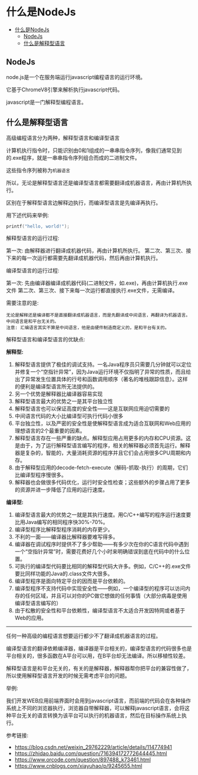 # 什么是NodeJs

- [什么是NodeJs](#什么是nodejs)
  - [NodeJs](#nodejs)
  - [什么是解释型语言](#什么是解释型语言)

## NodeJs

node.js是一个在服务端运行javascript编程语言的运行环境。

它基于ChromeV8引擎来解析执行javascript代码。

javascript是一门解释型编程语言。

## 什么是解释型语言

高级编程语言分为两种，解释型语言和编译型语言

计算机执行指令时，只能识别由0和1组成的一串串指令序列，像我们通常见到的.exe程序，就是一串串指令序列组合而成的二进制文件。

这些指令序列被称为`机器语言`

所以，无论是解释型语言还是编译型语言都需要翻译成机器语言，再由计算机所执行。

区别在于解释型语言边解释边执行，而编译型语言是先编译再执行。

用下述代码来举例:

```c++
printf("hello, world!");
```

解释型语言的运行过程:

第一次: 由解释器进行翻译成机器代码，再由计算机所执行。
第二次、第三次、接下来的每一次运行都需要先翻译成机器代码，然后再由计算机执行。

编译型语言的运行过程:

第一次: 先由编译器编译成机器代码(二进制文件，如.exe)，再由计算机执行.exe文件
第二次、第三次、接下来每一次运行都直接执行.exe文件，无需编译。

需要注意的是: 

    无论是解释还是编译都不是直接翻译成机器语言，而是先翻译成中间语言，再翻译为机器语言。
    中间语言是和平台无关的。
    注意: 汇编语言其实不算是中间语言，他是由硬件制造商定义的，是和平台有关的。

解释型语言和编译型语言的优缺点:

**解释型:**

1. 解释型语言提供了极佳的调试支持。一名Java程序员只需要几分钟就可以定位并修复一个“空指针异常”，因为Java运行环境不仅指明了异常的性质，而且给出了异常发生位置具体的行号和函数调用顺序（著名的堆栈跟踪信息）。这样的便利是编译型语言所无法提供的。
2. 另一个优势是解释器比编译器容易实现
3. 解释型语言最大的优势之一是其平台独立性
4. 解释型语言也可以保证高度的安全性——这是互联网应用迫切需要的
5. 中间语言代码的大小比编译型可执行代码小很多
6. 平台独立性，以及严密的安全性是使解释型语言成为适合互联网和Web应用的理想语言的2个最重要的因素。
7. 解释型语言存在一些严重的缺点。解释型应用占用更多的内存和CPU资源。这是由于，为了运行解释型语言编写的程序，相关的解释器必须首先运行。解释器是复杂的，智能的，大量消耗资源的程序并且它们会占用很多CPU周期和内存。
8. 由于解释型应用的decode-fetch-execute（解码-抓取-执行）的周期，它们比编译型程序慢很多。
9. 解释器也会做很多代码优化，运行时安全性检查；这些额外的步骤占用了更多的资源并进一步降低了应用的运行速度。

**编译型:**

1. 编译型语言最大的优势之一就是其执行速度。用C/C++编写的程序运行速度要比用Java编写的相同程序快30%-70%。
2. 编译型程序比解释型程序消耗的内存更少。
3. 不利的一面——编译器比解释器要难写得多。
4. 编译器在调试程序时提供不了多少帮助——有多少次在你的C语言代码中遇到一个“空指针异常”时，需要花费好几个小时来明确错误到底在代码中的什么位置。
5. 可执行的编译型代码要比相同的解释型代码大许多。例如，C/C++的.exe文件要比同样功能的Java的.class文件大很多。
6. 编译型程序是面向特定平台的因而是平台依赖的。
7. 编译型程序不支持代码中实现安全性——例如，一个编译型的程序可以访问内存的任何区域，并且可以对你的PC做它想做的任何事情（大部分病毒是使用编译型语言编写的）
8. 由于松散的安全性和平台依赖性，编译型语言不太适合开发因特网或者基于Web的应用。

-------------------------

任何一种高级的编程语言想要运行都少不了翻译成机器语言的过程。

编译型语言的翻译依赖编译器，编译器是平台相关的，编译型语言的代码很多也是平台相关的，很多函数在A平台可以用，在B平台却无法编译。所以移植性较差。

解释型语言是和平台无关的，有关的是解释器，解释器帮你把平台的兼容性做了，所以使用解释型语言开发的时候无需考虑平台的问题。

举例:

我们开发WEB应用前端界面时会用到javascript语言，而前端的代码会在各种操作系统上不同的浏览器执行，浏览器自带解释器，可以解释javascript语言，会将这种平台无关的语言转换为该平台可以执行的机器语言，然后在目标操作系统上执行。

参考链接:

- https://blog.csdn.net/weixin_29762229/article/details/114774941
- https://zhidao.baidu.com/question/716394172772644445.html
- https://www.orcode.com/question/897488_k73461.html
- https://www.cnblogs.com/xiayuhao/p/9245655.html
